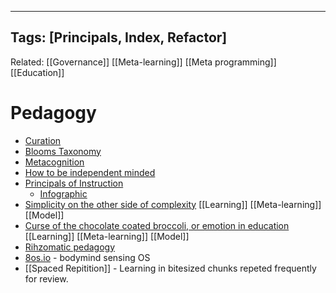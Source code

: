 
---
Tags: [Principals, Index, Refactor]
---
Related: [[Governance]] [[Meta-learning]] [[Meta programming]] [[Education]]

# Pedagogy

- [Curation](https://www.cultofpedagogy.com/curation/)
- [Blooms Taxonomy](https://cft.vanderbilt.edu/guides-sub-pages/blooms-taxonomy/)
- [Metacognition](https://educationendowmentfoundation.org.uk/evidence-summaries/teaching-learning-toolkit/meta-cognition-and-self-regulation/)
- [How to be independent minded](http://www.paulgraham.com/think.html)
- [Principals of Instruction](https://www.aft.org/sites/default/files/periodicals/Rosenshine.pdf)
	- [Infographic](https://theedletter.com/wp-content/uploads/2020/11/rosenshine10.png)
- [Simplicity on the other side of complexity](http://www.jonkolko.com/writingSimplicityComplexity.php) [[Learning]] [[Meta-learning]] [[Model]]
- [Curse of the chocolate coated broccoli, or emotion in education](https://blog.ncase.me/curse-of-the-chocolate-covered-broccoli-or-emotion-in-learning/) [[Learning]] [[Meta-learning]] [[Model]]
- [Rihzomatic pedagogy](http://davecormier.com/edblog/2008/06/03/rhizomatic-education-community-as-curriculum/)
- [8os.io](https://8os.io/) - bodymind sensing OS 
- [[Spaced Repitition]] - Learning in bitesized chunks repeted frequently for review.